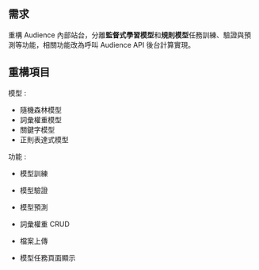 ## 需求

重構 Audience 內部站台，分離**監督式學習模型**和**規則模型**任務訓練、驗證與預測等功能，相關功能改為呼叫 Audience API 後台計算實現。



## 重構項目

模型 :

+ 隨機森林模型
+ 詞彙權重模型
+ 關鍵字模型
+ 正則表達式模型

功能 :

+ 模型訓練
+ 模型驗證
+ 模型預測
+ 詞彙權重 CRUD 
+ 檔案上傳

+ 模型任務頁面顯示

  

